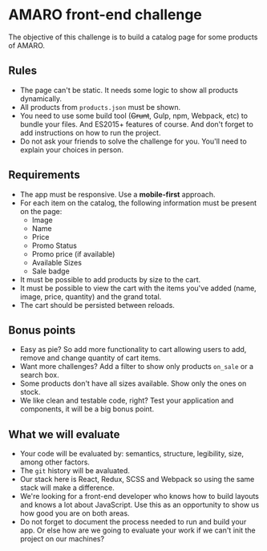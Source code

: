 # AMARO front-end challenge

The objective of this challenge is to build a catalog page for some products of AMARO.

## Rules

- The page can't be static. It needs some logic to show all products dynamically.
- All products from `products.json` must be shown.
- You need to use some build tool (~~Grunt~~, Gulp, npm, Webpack, etc) to bundle your files. And ES2015+ features of course. And don't forget to add instructions on how to run the project.
- Do not ask your friends to solve the challenge for you. You'll need to explain your choices in person.

## Requirements

- The app must be responsive. Use a **mobile-first** approach.
- For each item on the catalog, the following information must be present on the page:
    - Image
    - Name
    - Price
    - Promo Status
    - Promo price (if available)
    - Available Sizes
    - Sale badge
- It must be possible to add products by size to the cart.
- It must be possible to view the cart with the items you've added (name, image, price, quantity) and the grand total.
- The cart should be persisted between reloads.

## Bonus points

- Easy as pie? So add more functionality to cart allowing users to add, remove and change quantity of cart items.
- Want more challenges? Add a filter to show only products `on_sale` or a search box.
- Some products don't have all sizes available. Show only the ones on stock.
- We like clean and testable code, right? Test your application and components, it will be a big bonus point.

## What we will evaluate

- Your code will be evaluated by: semantics, structure, legibility, size, among other factors.
- The `git` history will be avaluated.
- Our stack here is React, Redux, SCSS and Webpack so using the same stack will make a difference.
- We're looking for a front-end developer who knows how to build layouts and knows a lot about JavaScript. Use this as an opportunity to show us how good you are on both areas.
- Do not forget to document the process needed to run and build your app. Or else how are we going to evaluate your work if we can't init the project on our machines?


